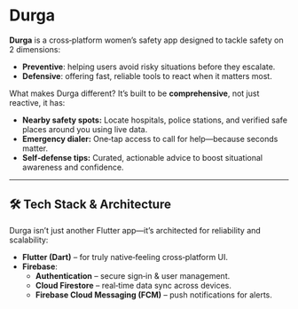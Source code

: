 # Durga

**Durga** is a cross‑platform women’s safety app designed to tackle safety on 2 dimensions:  
- **Preventive**: helping users avoid risky situations before they escalate.  
- **Defensive**: offering fast, reliable tools to react when it matters most.

What makes Durga different? It’s built to be **comprehensive**, not just reactive, it has:
- **Nearby safety spots:** Locate hospitals, police stations, and verified safe places around you using live data.
- **Emergency dialer:** One‑tap access to call for help—because seconds matter.
- **Self‑defense tips:** Curated, actionable advice to boost situational awareness and confidence.

---

## 🛠 Tech Stack & Architecture

Durga isn’t just another Flutter app—it’s architected for reliability and scalability:

- **Flutter (Dart)** – for truly native‑feeling cross‑platform UI.
- **Firebase**:
  - **Authentication** – secure sign‑in & user management.
  - **Cloud Firestore** – real‑time data sync across devices.
  - **Firebase Cloud Messaging (FCM)** – push notifications for alerts.
